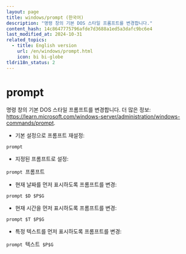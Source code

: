 ```yaml
---
layout: page
title: windows/prompt (한국어)
description: "명령 창의 기본 DOS 스타일 프롬프트를 변경합니다."
content_hash: 14c8647775796afde7d3688a1ed5a3dafc9bc6e4
last_modified_at: 2024-10-31
related_topics:
  - title: English version
    url: /en/windows/prompt.html
    icon: bi bi-globe
tldri18n_status: 2
---
```

# prompt

명령 창의 기본 DOS 스타일 프롬프트를 변경합니다.
더 많은 정보: <https://learn.microsoft.com/windows-server/administration/windows-commands/prompt>.

- 기본 설정으로 프롬프트 재설정:

`prompt`

- 지정된 프롬프트로 설정:

`prompt `<span class="tldr-var badge badge-pill bg-dark-lm bg-white-dm text-white-lm text-dark-dm font-weight-bold">프롬프트</span>

- 현재 날짜를 먼저 표시하도록 프롬프트를 변경:

`prompt $D $P$G`

- 현재 시간을 먼저 표시하도록 프롬프트를 변경:

`prompt $T $P$G`

- 특정 텍스트를 먼저 표시하도록 프롬프트를 변경:

`prompt `<span class="tldr-var badge badge-pill bg-dark-lm bg-white-dm text-white-lm text-dark-dm font-weight-bold">텍스트</span>` $P$G`
